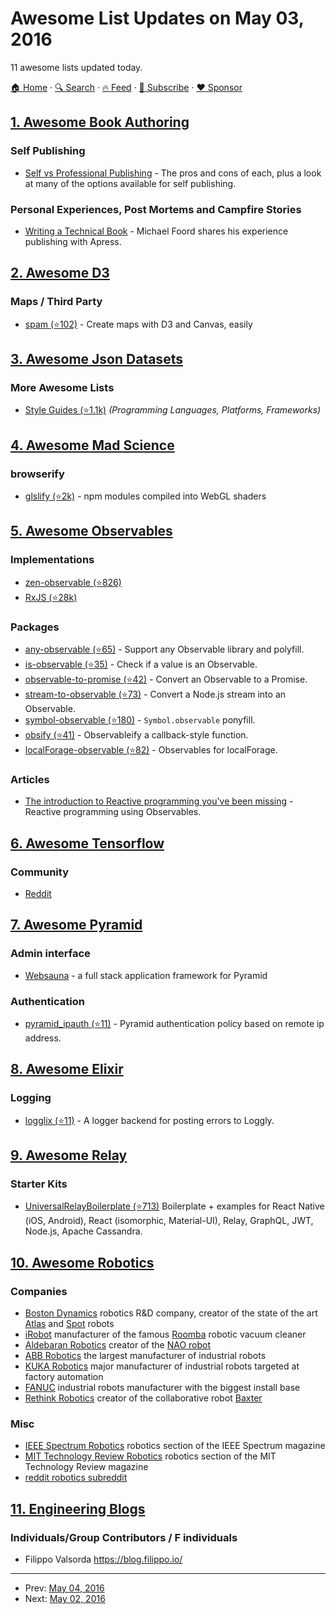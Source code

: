 # Awesome List Updates on May 03, 2016

11 awesome lists updated today.

[🏠 Home](/README.md) · [🔍 Search](https://www.trackawesomelist.com/search/) · [🔥 Feed](https://www.trackawesomelist.com/rss.xml) · [📮 Subscribe](https://trackawesomelist.us17.list-manage.com/subscribe?u=d2f0117aa829c83a63ec63c2f&id=36a103854c) · [❤️  Sponsor](https://github.com/sponsors/theowenyoung)



## [1. Awesome Book Authoring](/content/TalAter/awesome-book-authoring/README.md)

### Self Publishing

*   [Self vs Professional Publishing](https://medium.com/@davetron5000/self-vs-professional-publishing-c3397bd7defd#.lrfhasuo5) - The pros and cons of each, plus a look at many of the options available for self publishing.

### Personal Experiences, Post Mortems and Campfire Stories

*   [Writing a Technical Book](http://www.voidspace.org.uk/python/articles/technical-writing.shtml) - Michael Foord shares his experience publishing with Apress.

## [2. Awesome D3](/content/wbkd/awesome-d3/README.md)

### Maps / Third Party

*   [spam (⭐102)](https://github.com/newsappsio/spam) - Create maps with D3 and Canvas, easily

## [3. Awesome Json Datasets](/content/jdorfman/awesome-json-datasets/README.md)

### More Awesome Lists

*   [Style Guides (⭐1.1k)](https://github.com/kciter/awesome-style-guide) *(Programming Languages, Platforms, Frameworks)*

## [4. Awesome Mad Science](/content/feross/awesome-mad-science/README.md)

### browserify

*   [glslify (⭐2k)](https://github.com/stackgl/glslify) - npm modules compiled into WebGL shaders

## [5. Awesome Observables](/content/sindresorhus/awesome-observables/README.md)

### Implementations

*   [zen-observable (⭐826)](https://github.com/zenparsing/zen-observable)
*   [RxJS (⭐28k)](https://github.com/ReactiveX/RxJS)

### Packages

*   [any-observable (⭐65)](https://github.com/sindresorhus/any-observable) - Support any Observable library and polyfill.
*   [is-observable (⭐35)](https://github.com/sindresorhus/is-observable) - Check if a value is an Observable.
*   [observable-to-promise (⭐42)](https://github.com/sindresorhus/observable-to-promise) - Convert an Observable to a Promise.
*   [stream-to-observable (⭐73)](https://github.com/jamestalmage/stream-to-observable) - Convert a Node.js stream into an Observable.
*   [symbol-observable (⭐180)](https://github.com/blesh/symbol-observable) - `Symbol.observable` ponyfill.
*   [obsify (⭐41)](https://github.com/samverschueren/obsify) - Observableify a callback-style function.
*   [localForage-observable (⭐82)](https://github.com/thgreasi/localForage-observable) - Observables for localForage.

### Articles

*   [The introduction to Reactive programming you've been missing](https://gist.github.com/staltz/868e7e9bc2a7b8c1f754) - Reactive programming using Observables.

## [6. Awesome Tensorflow](/content/jtoy/awesome-tensorflow/README.md)

### Community

*   [Reddit](https://www.reddit.com/r/tensorflow)

## [7. Awesome Pyramid](/content/uralbash/awesome-pyramid/README.md)

### Admin interface

*   [Websauna](https://websauna.org/docs/) - a full stack application framework for Pyramid

### Authentication

*   [pyramid\_ipauth (⭐11)](https://github.com/mozilla-services/pyramid_ipauth) -
    Pyramid authentication policy based on remote ip address.

## [8. Awesome Elixir](/content/h4cc/awesome-elixir/README.md)

### Logging

*   [logglix (⭐11)](https://github.com/pragmaticivan/logglix) - A logger backend for posting errors to Loggly.

## [9. Awesome Relay](/content/expede/awesome-relay/README.md)

### Starter Kits

*   [UniversalRelayBoilerplate (⭐713)](https://github.com/codefoundries/UniversalRelayBoilerplate)
    Boilerplate + examples for React Native (iOS, Android), React (isomorphic, Material-UI), Relay, GraphQL, JWT, Node.js, Apache Cassandra.

## [10. Awesome Robotics](/content/kiloreux/awesome-robotics/README.md)

### Companies

*   [Boston Dynamics](http://www.bostondynamics.com/) robotics R\&D company, creator of the state of the art [Atlas](https://www.youtube.com/watch?v=rVlhMGQgDkY) and [Spot](https://www.youtube.com/watch?v=M8YjvHYbZ9w) robots
*   [iRobot](http://www.irobot.com/) manufacturer of the famous [Roomba](https://en.wikipedia.org/wiki/Roomba) robotic vacuum cleaner
*   [Aldebaran Robotics](https://www.aldebaran.com/en) creator of the [NAO robot](https://www.youtube.com/watch?v=nNbj2G3GmAo)
*   [ABB Robotics](http://new.abb.com/products/robotics) the largest manufacturer of industrial robots
*   [KUKA Robotics](http://www.kuka-robotics.com/en/) major manufacturer of industrial robots targeted at factory automation
*   [FANUC](http://www.fanucamerica.com/) industrial robots manufacturer with the biggest install base
*   [Rethink Robotics](http://www.rethinkrobotics.com/) creator of the collaborative robot [Baxter](https://www.youtube.com/watch?v=fCML42boO8c)

### Misc

*   [IEEE Spectrum Robotics](http://spectrum.ieee.org/robotics) robotics section of the IEEE Spectrum magazine
*   [MIT Technology Review Robotics](https://www.technologyreview.com/c/robotics/) robotics section of the MIT Technology Review magazine
*   [reddit robotics subreddit](https://www.reddit.com/r/robotics/)

## [11. Engineering Blogs](/content/kilimchoi/engineering-blogs/README.md)

### Individuals/Group Contributors / F individuals

*   Filippo Valsorda <https://blog.filippo.io/>

---

- Prev: [May 04, 2016](/content/2016/05/04/README.md)
- Next: [May 02, 2016](/content/2016/05/02/README.md)